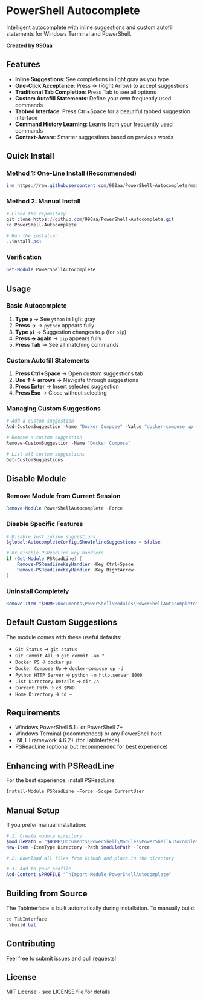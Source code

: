 # PowerShell Autocomplete

Intelligent autocomplete with inline suggestions and custom autofill statements for Windows Terminal and PowerShell.

**Created by 990aa**

## Features

- **Inline Suggestions**: See completions in light gray as you type
- **One-Click Acceptance**: Press → (Right Arrow) to accept suggestions  
- **Traditional Tab Completion**: Press Tab to see all options
- **Custom Autofill Statements**: Define your own frequently used commands
- **Tabbed Interface**: Press Ctrl+Space for a beautiful tabbed suggestion interface
- **Command History Learning**: Learns from your frequently used commands
- **Context-Aware**: Smarter suggestions based on previous words

## Quick Install

### Method 1: One-Line Install (Recommended)
```powershell
irm https://raw.githubusercontent.com/990aa/PowerShell-Autocomplete/main/install.ps1 | iex
```

### Method 2: Manual Install
```powershell
# Clone the repository
git clone https://github.com/990aa/PowerShell-Autocomplete.git
cd PowerShell-Autocomplete

# Run the installer
.\install.ps1
```

### Verification
```powershell
Get-Module PowerShellAutocomplete
```

## Usage

### Basic Autocomplete
1. **Type `p`** → See `ython` in light gray
2. **Press →** → `python` appears fully  
3. **Type `pi`** → Suggestion changes to `p` (for `pip`)
4. **Press → again** → `pip` appears fully
5. **Press Tab** → See all matching commands

### Custom Autofill Statements
1. **Press Ctrl+Space** → Open custom suggestions tab
2. **Use ↑↓ arrows** → Navigate through suggestions
3. **Press Enter** → Insert selected suggestion
4. **Press Esc** → Close without selecting

### Managing Custom Suggestions
```powershell
# Add a custom suggestion
Add-CustomSuggestion -Name "Docker Compose" -Value "docker-compose up -d"

# Remove a custom suggestion  
Remove-CustomSuggestion -Name "Docker Compose"

# List all custom suggestions
Get-CustomSuggestions
```
## Disable Module

### Remove Module from Current Session
```powershell
Remove-Module PowerShellAutocomplete -Force
```

### Disable Specific Features
```powershell
# Disable just inline suggestions
$global:AutocompleteConfig.ShowInlineSuggestions = $false

# Or disable PSReadLine key handlers
if (Get-Module PSReadLine) {
    Remove-PSReadLineKeyHandler -Key Ctrl+Space
    Remove-PSReadLineKeyHandler -Key RightArrow
}
```

### Uninstall Completely
```powershell
Remove-Item "$HOME\Documents\PowerShell\Modules\PowerShellAutocomplete" -Recurse -Force; Remove-Item "$HOME\Documents\PowerShell\Modules\..\TabInterface" -Recurse -Force -ErrorAction SilentlyContinue; Write-Host "Completely uninstalled!" -ForegroundColor Green
```

## Default Custom Suggestions

The module comes with these useful defaults:
- `Git Status` → `git status`
- `Git Commit All` → `git commit -am "`
- `Docker PS` → `docker ps`
- `Docker Compose Up` → `docker-compose up -d`
- `Python HTTP Server` → `python -m http.server 8000`
- `List Directory Details` → `dir /a`
- `Current Path` → `cd $PWD`
- `Home Directory` → `cd ~`

## Requirements

- Windows PowerShell 5.1+ or PowerShell 7+
- Windows Terminal (recommended) or any PowerShell host
- .NET Framework 4.6.2+ (for TabInterface)
- PSReadLine (optional but recommended for best experience)

## Enhancing with PSReadLine

For the best experience, install PSReadLine:
```powershell
Install-Module PSReadLine -Force -Scope CurrentUser
```

## Manual Setup

If you prefer manual installation:

```powershell
# 1. Create module directory
$modulePath = "$HOME\Documents\PowerShell\Modules\PowerShellAutocomplete"
New-Item -ItemType Directory -Path $modulePath -Force

# 2. Download all files from GitHub and place in the directory

# 3. Add to your profile
Add-Content $PROFILE "`nImport-Module PowerShellAutocomplete"
```

## Building from Source

The TabInterface is built automatically during installation. To manually build:

```powershell
cd TabInterface
.\build.bat
```

## Contributing

Feel free to submit issues and pull requests!

## License

MIT License - see LICENSE file for details